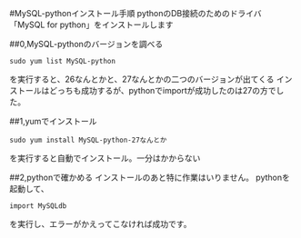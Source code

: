 

#MySQL-pythonインストール手順
pythonのDB接続のためのドライバ「MySQL for python」をインストールします

##0,MySQL-pythonのバージョンを調べる
```
sudo yum list MySQL-python 
```
を実行すると、26なんとかと、27なんとかの二つのバージョンが出てくる
インストールはどっちも成功するが、pythonでimportが成功したのは27の方でした。

##1,yumでインストール
```CentOS
sudo yum install MySQL-python-27なんとか
```
を実行すると自動でインストール。一分はかからない

##2,pythonで確かめる
インストールのあと特に作業はいりません。
pythonを起動して、

```python:python
import MySQLdb
```
を実行し、エラーがかえってこなければ成功です。